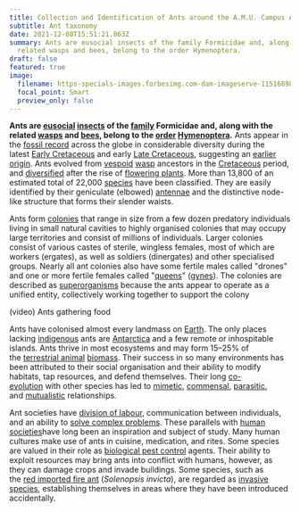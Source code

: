 ```yaml
---
title: Collection and Identification of Ants around the A.M.U. Campus Aligarh, India.
subtitle: Ant taxonomy
date: 2021-12-08T15:51:21.863Z
summary: Ants are eusocial insects of the family Formicidae and, along with the
  related wasps and bees, belong to the order Hymenoptera.
draft: false
featured: true
image:
  filename: https-specials-images.forbesimg.com-dam-imageserve-1151689898-0x0.jpg-fit-scale.jpeg
  focal_point: Smart
  preview_only: false
---
```

**Ants are [eusocial](https://en.wikipedia.org/wiki/Eusociality "Eusociality") [insects](https://en.wikipedia.org/wiki/Insect "Insect") of the [family](https://en.wikipedia.org/wiki/Family_(biology) "Family (biology)") Formicidae and, along with the related [wasps](https://en.wikipedia.org/wiki/Wasp "Wasp") and [bees](https://en.wikipedia.org/wiki/Bee "Bee"), belong to the [order](https://en.wikipedia.org/wiki/Taxonomy_(biology) "Taxonomy (biology)") [Hymenoptera](https://en.wikipedia.org/wiki/Hymenoptera "Hymenoptera").** Ants appear in the [fossil record](https://en.wikipedia.org/wiki/Fossil_record "Fossil record") across the globe in considerable diversity during the latest [Early Cretaceous](https://en.wikipedia.org/wiki/Early_Cretaceous "Early Cretaceous") and early [Late Cretaceous](https://en.wikipedia.org/wiki/Late_Cretaceous "Late Cretaceous"), suggesting an [earlier origin](https://en.wikipedia.org/wiki/Ghost_lineage "Ghost lineage"). Ants evolved from [vespoid](https://en.wikipedia.org/wiki/Vespoidea "Vespoidea") [wasp](https://en.wikipedia.org/wiki/Wasp "Wasp") ancestors in the [Cretaceous](https://en.wikipedia.org/wiki/Cretaceous "Cretaceous") period, and [diversified](https://en.wikipedia.org/wiki/Evolutionary_radiation "Evolutionary radiation") after the rise of [flowering plants](https://en.wikipedia.org/wiki/Flowering_plant "Flowering plant"). More than 13,800 of an estimated total of 22,000 [species](https://en.wikipedia.org/wiki/Species "Species") have been classified. They are easily identified by their geniculate (elbowed) [antennae](https://en.wikipedia.org/wiki/Antenna_(biology) "Antenna (biology)") and the distinctive node-like structure that forms their slender waists.

Ants form [colonies](https://en.wikipedia.org/wiki/Ant_colony "Ant colony") that range in size from a few dozen predatory individuals living in small natural cavities to highly organised colonies that may occupy large territories and consist of millions of individuals. Larger colonies consist of various castes of sterile, wingless females, most of which are workers (ergates), as well as soldiers (dinergates) and other specialised groups. Nearly all ant colonies also have some fertile males called "drones" and one or more fertile females called "[queens](https://en.wikipedia.org/wiki/Queen_ant "Queen ant")" ([gynes](https://en.wikipedia.org/wiki/Gyne "Gyne")). The colonies are described as [superorganisms](https://en.wikipedia.org/wiki/Superorganism "Superorganism") because the ants appear to operate as a unified entity, collectively working together to support the colony

[](https://en.wikipedia.org/wiki/File:Blackants-bredcrust-tokyo-may2015.webm "Enlarge")

(video) Ants gathering food

Ants have colonised almost every landmass on [Earth](https://en.wikipedia.org/wiki/Earth "Earth"). The only places lacking [indigenous](https://en.wikipedia.org/wiki/Indigenous_(ecology) "Indigenous (ecology)") ants are [Antarctica](https://en.wikipedia.org/wiki/Antarctica "Antarctica") and a few remote or inhospitable islands. Ants thrive in most ecosystems and may form 15–25% of the [terrestrial animal](https://en.wikipedia.org/wiki/Terrestrial_animal "Terrestrial animal") [biomass](https://en.wikipedia.org/wiki/Biomass_(ecology) "Biomass (ecology)"). Their success in so many environments has been attributed to their social organisation and their ability to modify habitats, tap resources, and defend themselves. Their long [co-evolution](https://en.wikipedia.org/wiki/Co-evolution "Co-evolution") with other species has led to [mimetic](https://en.wikipedia.org/wiki/Mimicry "Mimicry"), [commensal](https://en.wikipedia.org/wiki/Commensalism "Commensalism"), [parasitic](https://en.wikipedia.org/wiki/Parasitism "Parasitism"), and [mutualistic](https://en.wikipedia.org/wiki/Mutualism_(biology) "Mutualism (biology)") relationships.

Ant societies have [division of labour](https://en.wikipedia.org/wiki/Division_of_labour "Division of labour"), communication between individuals, and an ability to [solve complex problems](https://en.wikipedia.org/wiki/Problem_solving "Problem solving"). These parallels with [human societies](https://en.wikipedia.org/wiki/Civilization "Civilization")have long been an inspiration and subject of study. Many human cultures make use of ants in cuisine, medication, and rites. Some species are valued in their role as [biological pest control](https://en.wikipedia.org/wiki/Biological_pest_control "Biological pest control") agents. Their ability to exploit resources may bring ants into conflict with humans, however, as they can damage crops and invade buildings. Some species, such as the [red imported fire ant](https://en.wikipedia.org/wiki/Red_imported_fire_ant "Red imported fire ant") (*Solenopsis invicta*), are regarded as [invasive species](https://en.wikipedia.org/wiki/Invasive_species "Invasive species"), establishing themselves in areas where they have been introduced accidentally.